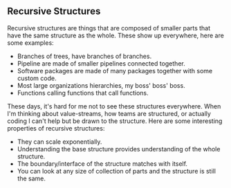 ## Recursive Structures

Recursive structures are things that are composed of smaller parts that have the same structure as the whole.
These show up everywhere, here are some examples:
- Branches of trees, have branches of branches.
- Pipeline are made of smaller pipelines connected together.
- Software packages are made of many packages together with some custom code.
- Most large organizations hierarchies, my boss' boss' boss.
- Functions calling functions that call functions.

These days, it's hard for me not to see these structures everywhere. 
When I'm thinking about value-streams, how teams are structured, or actually coding I can't help but be drawn to the structure.
Here are some interesting properties of recursive structures:
- They can scale exponentially.
- Understanding the base structure provides understanding of the whole structure.
- The boundary/interface of the structure matches with itself.
- You can look at any size of collection of parts and the structure is still the same.


